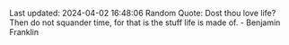 Last updated: 2024-04-02 16:48:06
Random Quote: Dost thou love life? Then do not squander time, for that is the stuff life is made of. - Benjamin Franklin